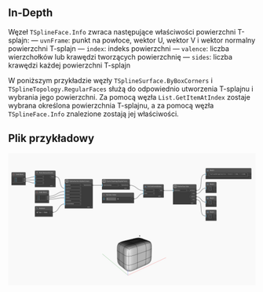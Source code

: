 ## In-Depth
Węzeł `TSplineFace.Info` zwraca następujące właściwości powierzchni T-splajn:
— `uvnFrame`: punkt na powłoce, wektor U, wektor V i wektor normalny powierzchni T-splajn
— `index`: indeks powierzchni
— `valence`: liczba wierzchołków lub krawędzi tworzących powierzchnię
— `sides`: liczba krawędzi każdej powierzchni T-splajn

W poniższym przykładzie węzły `TSplineSurface.ByBoxCorners` i `TSplineTopology.RegularFaces` służą do odpowiednio utworzenia T-splajnu i wybrania jego powierzchni. Za pomocą węzła `List.GetItemAtIndex` zostaje wybrana określona powierzchnia T-splajnu, a za pomocą węzła `TSplineFace.Info` znalezione zostają jej właściwości.

## Plik przykładowy

![Example](./Autodesk.DesignScript.Geometry.TSpline.TSplineFace.Info_img.jpg)
